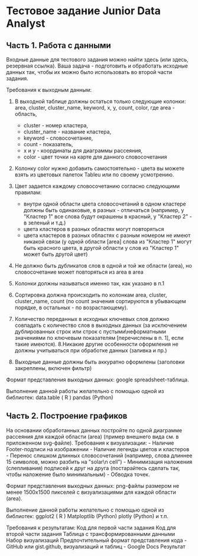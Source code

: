 # Тестовое задание Junior Data Analyst
## Часть 1. Работа с данными
Входные данные для тестового задания можно найти здесь (или здесь, резервная ссылка).
Ваша задача - подготовить и обработать исходные данных так, чтобы их можно было использовать во второй части задания.

Требования к выходным данным:
1.  В выходной таблице должны остаться только следующие колонки: area, cluster, cluster_name, keyword, x, y, count, color, где area - область,
    - cluster - номер кластера,
    - cluster_name - название кластера,
    - keyword - словосочетание,
    - count - показатель,
    - x и y - координаты для диаграммы рассеяния,
    - color - цвет точки на карте для данного словосочетания

2. Колонку color нужно добавить самостоятельно - цвета вы можете взять из цветовых палеток Tableu или по своему усмотрению.
3. Цвет задается каждому словосочетанию согласно следующими правилам:
    - внутри одной области цвета словосочетаний в одном кластере должны быть одинаковые, в разных - отличаться (например, у "Кластер 1" все слова будут окрашены в красный, у "Кластер 2" - в зеленый и т.д.)
    - цвета кластеров в разных областях могут повторяться
    - цвета кластеров в разных областях с разным номером не имеют никакой связи (у одной области [area] слова из "Кластер 1" могут быть красного цвета, в другой области у слов из "Кластер 1" может быть другой цвет)
4. Не должно быть дубликатов слов в одной и той же области (area), но словосочетание может повторяться из area в area
5. Колонки должны называться именно так, как указано в п.1
6. Сортировка должна происходить по колонкам area, cluster, cluster_name, count (по count значения сортируются в убывающем порядке, в остальных - по возрастающему).
7. Количество переданных в исходных ключевых слов должно совпадать с количество слов в выходных данных (за исключением дублированных строк или строк с пустыми\неформатными значениями по ключевым показателям [перечислены в п. 1], если такие имеются).
8.Никакие другие особенности оформления не должны учитываться при обработке данных (заливка и пр.)
9.  Выходные данные должны быть аккуратно оформлены (заголовки закреплены, включен фильтр)

Формат представления выходных данных: google spreadsheet-таблица.

Выполнение данной работы желательно с помощью одной из библиотек:
data.table ( R )
pandas  (Python)

## Часть 2. Построение графиков
На основании обработанных данных постройте по одной диаграмме рассеяния для каждой области (area) (пример внешнего вида см. в приложенном svg-файле).
Требования к визуализации:
    - Наличие Footer-подписи на изображении
    - Наличие легенды цветов и кластеров
    - Перенос слишком длинных словосочетаний (например, слова длиннее 15 символов, можно разбить на "solar\n cell")
    - Минимизация наложения (слепливания) подписей к друг на друга (постарайтесь сделать так, чтобы наложение было минимальным)
    - Обводка точек.

Формат представления выходных данных: png-файлы размером не менее 1500х1500 пикселей с визуализациями  для каждой области (area).

Выполнение данной работы желательно с помощью одной из библиотек:
ggplot2 ( R )
Matploptlib  (Python)
plotly (Python) и т.п.


Требования к результатам:
Код для первой части задания
Код для второй части задания
Таблица с трансформированными данными
Набор визуализаций
Предпочтительный формат представления кода - GitHub или gist.github, визуализаций и таблиц - Google Docs
Результат

